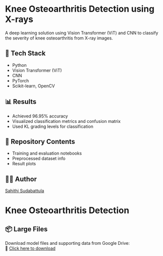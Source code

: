 # Knee Osteoarthritis Detection using X-rays

A deep learning solution using Vision Transformer (ViT) and CNN to classify the severity of knee osteoarthritis from X-ray images.

## 🧠 Tech Stack
- Python
- Vision Transformer (ViT)
- CNN
- PyTorch
- Scikit-learn, OpenCV

## 📊 Results
- Achieved 96.95% accuracy
- Visualized classification metrics and confusion matrix
- Used KL grading levels for classification

## 📁 Repository Contents
- Training and evaluation notebooks
- Preprocessed dataset info
- Result plots

## 👩‍💻 Author
[Sahithi Sudabattula](https://github.com/SahithiSudabattula)

# Knee Osteoarthritis Detection

## 📦 Large Files

Download model files and supporting data from Google Drive:  
🔗 [Click here to download](https://drive.google.com/file/d/1orOlEGF5w_x_p1VyH3oEVGGHRTMgXSHA/view?usp=drive_link)
